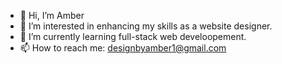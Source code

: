 - 👋 Hi, I’m Amber
- 👀 I’m interested in enhancing my skills as a website designer.
- 🌱 I’m currently learning full-stack web develoopement. 
- 📫 How to reach me: designbyamber1@gmail.com

<!---
abauer424/abauer424 is a ✨ special ✨ repository because its `README.md` (this file) appears on your GitHub profile.
You can click the Preview link to take a look at your changes.
--->
